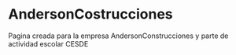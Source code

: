 # AndersonCostrucciones
Pagina creada para la empresa AndersonConstrucciones y parte de actividad escolar CESDE
